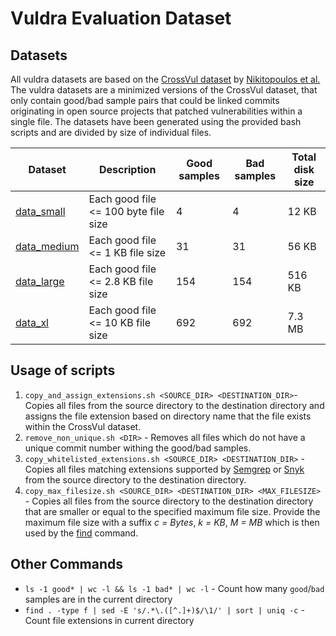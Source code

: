 # Vuldra Evaluation Dataset

## Datasets

All vuldra datasets are based on the [CrossVul dataset](https://zenodo.org/records/4734050)
by [Nikitopoulos et al.](https://dl.acm.org/doi/10.1145/3468264.3473122) The vuldra datasets are a minimized versions of
the CrossVul dataset, that only contain good/bad sample pairs that could be linked commits originating in open source
projects that patched vulnerabilities within a single file. The datasets have been generated using the provided bash
scripts and are divided by size of individual files.

| Dataset                    | Description                          | Good samples | Bad samples | Total disk size |
|----------------------------|--------------------------------------|--------------|-------------|-----------------|
| [data_small](data_small)   | Each good file <= 100 byte file size | 4            | 4           | 12 KB           |
| [data_medium](data_medium) | Each good file <= 1 KB file size     | 31           | 31          | 56 KB           |
| [data_large](data_large)   | Each good file <= 2.8 KB file size   | 154          | 154         | 516 KB          |
| [data_xl](data_xl)         | Each good file <= 10 KB file size    | 692          | 692         | 7.3 MB          |

## Usage of scripts

1. `copy_and_assign_extensions.sh <SOURCE_DIR> <DESTINATION_DIR>`- Copies all files from the source
   directory to the destination directory and assigns the file extension based on directory name that the file exists
   within the CrossVul dataset.
2. `remove_non_unique.sh <DIR>` - Removes all files which do not have a unique commit number withing the good/bad
   samples.
3. `copy_whitelisted_extensions.sh <SOURCE_DIR> <DESTINATION_DIR>` - Copies all files matching extensions
   supported by [Semgrep](https://semgrep.dev/docs/supported-languages/)
   or [Snyk](https://docs.snyk.io/scan-using-snyk/supported-languages-and-frameworks) from the source directory to the
   destination directory.
4. `copy_max_filesize.sh <SOURCE_DIR> <DESTINATION_DIR> <MAX_FILESIZE>` - Copies all files from the source directory to
   the destination directory that are smaller or equal to the specified maximum file size. Provide the maximum file size
   with a suffix _c = Bytes_, _k = KB_, _M = MB_ which is then used by
   the [find](https://man7.org/linux/man-pages/man1/find.1.html) command.

## Other Commands

- `ls -1 good* | wc -l && ls -1 bad* | wc -l` - Count how many `good`/`bad` samples are in the current directory
- `find . -type f | sed -E 's/.*\.([^.]+)$/\1/' | sort | uniq -c` - Count file extensions in current directory